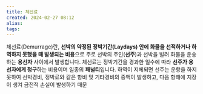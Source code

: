 ```yaml
---
title: 체선료
created: 2024-02-27 08:12
alias:
tags:
---
```

체선료(Demurrage)란, **선박의 약정된 정박기간(Laydays) 안에 화물을 선적하거나 하역하지 못했을 때 발생되는 비용**으로 주로 선박의 주인(**선주**)과 선박을 빌려 화물을 운송하는 **용선자** 사이에서 발생합니다. 
체선료는 정박기간을 경과한 일수에 따라 **선주가 용선자에게 청구**하는 비용이며 일종의 **패널티**입니다.
하역이 지체되면 선주는 운항을 하지 못하여 선박경비, 정박료와 같은 항비 및 기타경비의 증액이 발생하고, 다음 항해에 지장이 생겨 금전적 손실이 발생하기 때문


